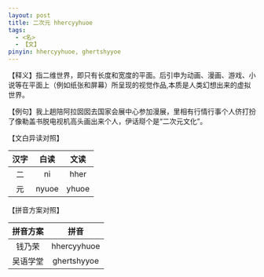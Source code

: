 ```yaml
---
layout: post
title: 二次元 hhercyyhuoe
tags:
  - <名>
  - 【文】
pinyin: hhercyyhuoe, ghertshyyoe
---
```


【释义】指二维世界，即只有长度和宽度的平面。后引申为动画、漫画、游戏、小说等在平面上（例如纸张和屏幕）所呈现的视觉作品,本质是人类幻想出来的虚拟世界。                                

【例句】我上趟陪阿拉囡囡去国家会展中心参加漫展，里相有行情行事个人侪打扮了像勒盖书脱电视机高头画出来个人，伊话搿个是“二次元文化”。                         

【文白异读对照】                

| 汉字 | 白读 | 文读 |        
| :---: | :---: | :---: |           
| 二 | ni | hher |        
| 元 | nyuoe | yhuoe |        

【拼音方案对照】          

| 拼音方案 | 拼音 |             
| :---: | :---: |                 
| 钱乃荣 | hhercyyhuoe |                 
| 吴语学堂 | ghertshyyoe |                 

